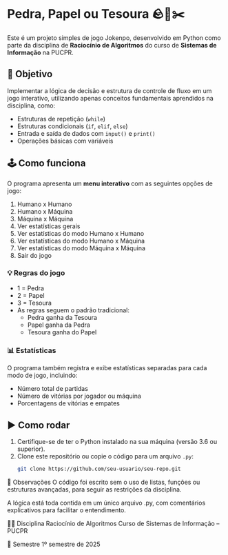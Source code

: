 # Pedra, Papel ou Tesoura 🪨📄✂️

Este é um projeto simples de jogo Jokenpo, desenvolvido em Python como parte da disciplina de **Raciocínio de Algoritmos** do curso de **Sistemas de Informação** na PUCPR.

## 🎯 Objetivo

Implementar a lógica de decisão e estrutura de controle de fluxo em um jogo interativo, utilizando apenas conceitos fundamentais aprendidos na disciplina, como:
- Estruturas de repetição (`while`)
- Estruturas condicionais (`if`, `elif`, `else`)
- Entrada e saída de dados com `input()` e `print()`
- Operações básicas com variáveis

## 🕹️ Como funciona

O programa apresenta um **menu interativo** com as seguintes opções de jogo:

1. Humano x Humano  
2. Humano x Máquina  
3. Máquina x Máquina  
4. Ver estatísticas gerais  
5. Ver estatísticas do modo Humano x Humano  
6. Ver estatísticas do modo Humano x Máquina  
7. Ver estatísticas do modo Máquina x Máquina  
8. Sair do jogo

### 💡 Regras do jogo

- 1 = Pedra  
- 2 = Papel  
- 3 = Tesoura  
- As regras seguem o padrão tradicional:  
  - Pedra ganha da Tesoura  
  - Papel ganha da Pedra  
  - Tesoura ganha do Papel

### 📊 Estatísticas

O programa também registra e exibe estatísticas separadas para cada modo de jogo, incluindo:
- Número total de partidas
- Número de vitórias por jogador ou máquina
- Porcentagens de vitórias e empates

## ▶️ Como rodar

1. Certifique-se de ter o Python instalado na sua máquina (versão 3.6 ou superior).
2. Clone este repositório ou copie o código para um arquivo `.py`:
   ```bash
   git clone https://github.com/seu-usuario/seu-repo.git

📘 Observações
O código foi escrito sem o uso de listas, funções ou estruturas avançadas, para seguir as restrições da disciplina.

A lógica está toda contida em um único arquivo .py, com comentários explicativos para facilitar o entendimento.

👨‍🏫 Disciplina
Raciocínio de Algoritmos
Curso de Sistemas de Informação – PUCPR


📅 Semestre
1º semestre de 2025
